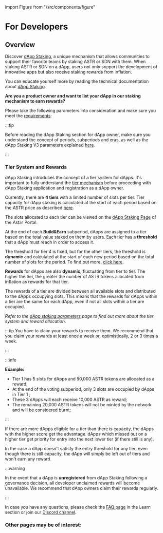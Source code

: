 import Figure from "/src/components/figure"

# For Developers

## Overview

Discover [dApp Staking](/docs/learn/dapp-staking/), a unique mechanism that allows communities to support their favorite teams by staking ASTR or SDN with them. When staking ASTR or SDN on a dApp, users not only support the development of innovative apps but also receive staking rewards from inflation.

You can educate yourself more by reading the technical documentation about [dApp Staking](/docs/learn/dapp-staking/).

**Are you a product owner and want to list your dApp in our staking mechanism to earn rewards?**

Please take the following parameters into consideration and make sure you meet the [requirements](/docs/use/dapp-staking/for-devs/requirements.md):

:::tip

Before reading the dApp Staking section for dApp owner, make sure you understand the concept of periods, subperiods and eras, as well as the dApp Staking V3 parameters explained [here](/docs/learn/dapp-staking/#period--subperiods).

:::

### Tier System and Rewards

dApp Staking introduces the concept of a tier system for dApps. It's important to fully understand the [tier mechanism](/docs/learn/dapp-staking/dapp-staking-protocol#tier-system) before proceeding with dApp Staking application and registration as a dApp owner.

Currently, there are **4 tiers** with a limited number of slots per tier. Tier capacity for dApp staking is calculated at the start of each period based on the ASTR price as described [here](/docs/learn/dapp-staking/dapp-staking-protocol#tier-system).

The slots allocated to each tier can be viewed on the [dApp Staking Page](https://portal.astar.network/astar/dapp-staking/discover) of the Astar Portal.

At the end of each **Build&Earn** subperiod, dApps are assigned to a tier based on the total value staked on them by users. Each tier has a **threshold** that a dApp must reach in order to access it.

The threshold for tier 4 is fixed, but for the other tiers, the threshold is **dynamic** and calculated at the start of each new period based on the total number of slots for the period. To find out more, [click here](/docs/learn/dapp-staking/dapp-staking-protocol#tier-threshold-entry).

**Rewards** for dApps are also **dynamic**, fluctuating from tier to tier. The higher the tier, the greater the number of ASTR tokens allocated from inflation as rewards for that tier.

The rewards of a tier are divided between all available slots and distributed to the dApps occupying slots. This means that the rewards for dApps within a tier are the same for each dApp, even if not all slots within a tier are occupied.

_Refer to the [dApp staking parameters](/docs/learn/dapp-staking/protocol-parameters#network-values) page to find out more about the tier system and reward allocation._

:::tip
You have to claim your rewards to receive them. We recommend that you claim your rewards at least once a week or, optimistically, 2 or 3 times a week.

:::

:::info

**Example:**

- Tier 1 has 5 slots for dApps and 50,000 ASTR tokens are allocated as a reward;
- At the end of the voting subperiod, only 3 slots are occupied by dApps in Tier 1 ;
- These 3 dApps will each receive 10,000 ASTR as reward;
- The remaining 20,000 ASTR tokens will not be minted by the network and will be considered burnt;

:::

If there are more dApps eligible for a tier than there is capacity, the dApps with the higher score get the advantage. dApps which missed out on a higher tier get priority for entry into the next lower tier (if there still is any).

In the case a dApp doesn't satisfy the entry threshold for any tier, even though there is still capacity, the dApp will simply be left out of tiers and won't earn any reward.

:::warning

In the event that a dApp is **unregistered** from dApp Staking following a governance decision, all developer unclaimed rewards will become unavailable. We recommend that dApp owners claim their rewards regularly.

:::

In case you have any questions, please check the [FAQ page](/docs/learn/dapp-staking/dapp-staking-faq/) in the Learn section or join our [Discord channel](https://discord.com/invite/astarnetwork).

### Other pages may be of interest:
